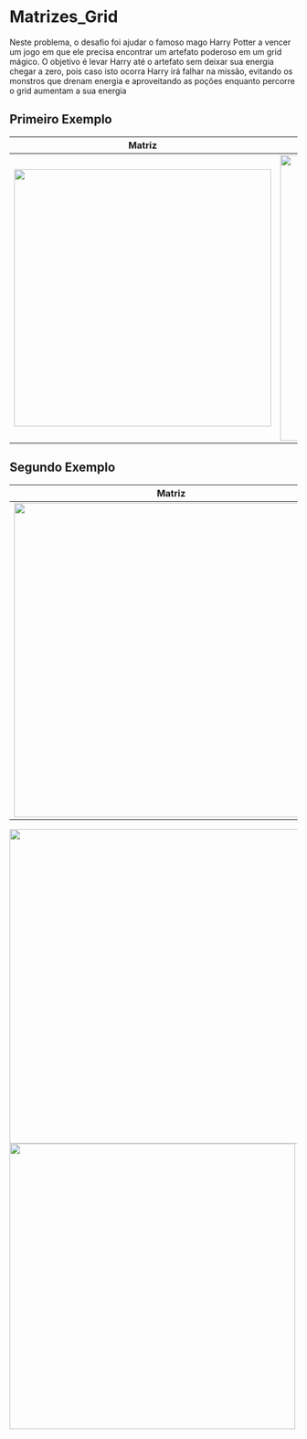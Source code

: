 # Matrizes_Grid
Neste problema, o desafio foi ajudar o famoso mago Harry Potter a vencer um jogo
em que ele precisa encontrar um artefato poderoso em um grid mágico. O objetivo é levar
Harry até o artefato sem deixar sua energia chegar a zero, pois caso isto ocorra Harry
irá falhar na missão, evitando os monstros que drenam energia e aproveitando as poções
enquanto percorre o grid aumentam a sua energia

## Primeiro Exemplo
| Matriz | Menor Caminho |
|----------|----------|
| <img src="https://github.com/nojirilucas/Matrizes_Grid/assets/103136574/8d613e01-39dc-4e2c-a9e9-5ba5a7765511" width="450"/> | <img src="https://github.com/nojirilucas/Matrizes_Grid/assets/103136574/08a874ef-3fdc-4bb7-87c0-eb78d39c8d5e" width="500"/> |

## Segundo Exemplo
| Matriz | Menor Caminho |
|----------|----------|
| <img src="https://github.com/nojirilucas/Matrizes_Grid/assets/103136574/75050e71-27b0-451b-8981-54937b748d35" width="550"/> | <img src="https://github.com/nojirilucas/Matrizes_Grid/assets/103136574/d68c5bdd-b946-4b8f-ae08-db0f11da18b5" width="525"/> |


<div>
    <img src="https://github.com/nojirilucas/Matrizes_Grid/assets/103136574/39442deb-29b9-46b7-873b-f5ff09aee8bb" width="550" style="display: inline-block;"/>
    <img src="https://github.com/nojirilucas/Matrizes_Grid/assets/103136574/dd95cefa-b910-48f5-9942-18779f089a19" width="500" style="display: inline-block;"/>
</div>

